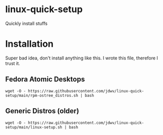 # linux-quick-setup
Quickly install stuffs

# Installation
Super bad idea, don't install anything like this. I wrote this file, therefore I trust it.  

## Fedora Atomic Desktops
`wget -O - https://raw.githubusercontent.com/jdwv/linux-quick-setup/main/rpm-ostree_distros.sh | bash`

## Generic Distros (older)
`wget -O - https://raw.githubusercontent.com/jdwv/linux-quick-setup/main/linux-setup.sh | bash`
